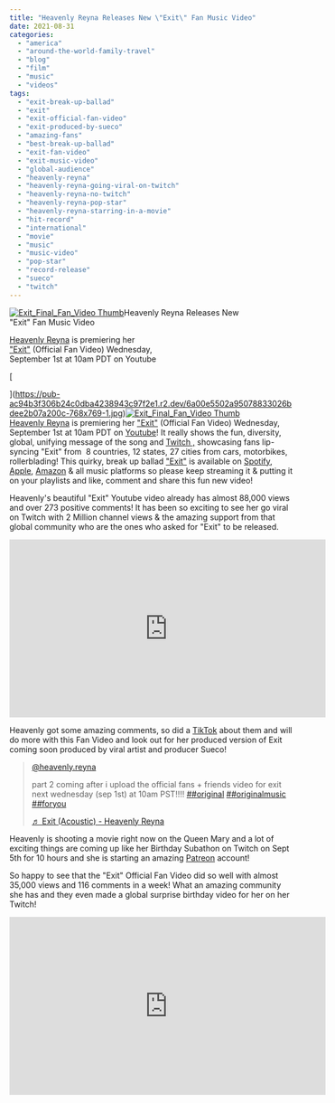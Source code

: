 ```yaml
---
title: "Heavenly Reyna Releases New \"Exit\" Fan Music Video"
date: 2021-08-31
categories: 
  - "america"
  - "around-the-world-family-travel"
  - "blog"
  - "film"
  - "music"
  - "videos"
tags: 
  - "exit-break-up-ballad"
  - "exit"
  - "exit-official-fan-video"
  - "exit-produced-by-sueco"
  - "amazing-fans"
  - "best-break-up-ballad"
  - "exit-fan-video"
  - "exit-music-video"
  - "global-audience"
  - "heavenly-reyna"
  - "heavenly-reyna-going-viral-on-twitch"
  - "heavenly-reyna-no-twitch"
  - "heavenly-reyna-pop-star"
  - "heavenly-reyna-starring-in-a-movie"
  - "hit-record"
  - "international"
  - "movie"
  - "music"
  - "music-video"
  - "pop-star"
  - "record-release"
  - "sueco"
  - "twitch"
---
```


  
[![Exit_Final_Fan_Video Thumb ](https://pub-ac94b3f306b24c0dba4238943c97f2e1.r2.dev/6a00e5502a950788330282e11d9e5a200b-scaled-1.jpg "Exit_Final_Fan_Video Thumb ")](https://pub-ac94b3f306b24c0dba4238943c97f2e1.r2.dev/6a00e5502a950788330282e11d9e5a200b-scaled-1.jpg)Heavenly Reyna Releases New  
"Exit" Fan Music Video  
  
[Heavenly Reyna](https://www.heavenlyreyna.com) is premiering her  
["Exit"](https://www.youtube.com/watch?v=NZVRUA1FzCs) (Official Fan Video) Wednesday,  
September 1st at 10am PDT on Youtube

<!--more-->[  
](https://pub-ac94b3f306b24c0dba4238943c97f2e1.r2.dev/6a00e5502a95078833026bdee2b07a200c-768x769-1.jpg)[](https://pub-ac94b3f306b24c0dba4238943c97f2e1.r2.dev/6a00e5502a95078833026bdee2b07a200c-768x769-1.jpg)[![Exit_Final_Fan_Video Thumb ](https://pub-ac94b3f306b24c0dba4238943c97f2e1.r2.dev/6a00e5502a95078833027880450a24200d.jpg "Exit_Final_Fan_Video Thumb ")](https://pub-ac94b3f306b24c0dba4238943c97f2e1.r2.dev/6a00e5502a95078833027880450a24200d-2048x1148-1.jpg)  
[Heavenly Reyna](https://www.heavenlyreyna.com) is premiering her ["Exit"](https://www.youtube.com/watch?v=NZVRUA1FzCs) (Official Fan Video) Wednesday, September 1st at 10am PDT on [Youtube](https://www.youtube.com/user/soultravelers3?sub_confirmation=1%20)! It really shows the fun, diversity, global, unifying message of the song and [Twitch ,](https://www.twitch.tv/heavenlyreyna "Heavenly Reyna on Twitch") showcasing fans lip-syncing "Exit" from  8 countries, 12 states, 27 cities from cars, motorbikes, rollerblading! This quirky, break up ballad ["Exit"](https://lnk.to/exitacoustic) is available on [Spotify](http://soultravelers3new.local/2021/07/spoti.fi/3iyH49Q), [Apple](http://soultravelers3new.local/2021/07/apple.co/2UoLgRJ%20), [Amazon](http://soultravelers3new.local/2021/07/amzn.to/36NHu6X) & all music platforms so please keep streaming it & putting it on your playlists and like, comment and share this fun new video!   
  
Heavenly's beautiful "Exit" Youtube video already has almost 88,000 views and over 273 positive comments! It has been so exciting to see her go viral on Twitch with 2 Million channel views & the amazing support from that global community who are the ones who asked for "Exit" to be released.   
  

<iframe allow="accelerometer; autoplay; clipboard-write; encrypted-media; gyroscope; picture-in-picture" allowfullscreen frameborder="0" height="315" src="https://www.youtube.com/embed/NZVRUA1FzCs" title="YouTube video player" width="560"></iframe>

  
  
Heavenly got some amazing comments, so did a [TikTok](https://www.tiktok.com/@heavenly.reyna?lang=en "Heavenly Reyna on tiktok") about them and will do more with this Fan Video and look out for her produced version of Exit coming soon produced by viral artist and producer Sueco!   
  

> [@heavenly.reyna](https://www.tiktok.com/@heavenly.reyna "@heavenly.reyna")
> 
> part 2 coming after i upload the official fans + friends video for exit next wednesday (sep 1st) at 10am PST!!!! [##original](https://www.tiktok.com/tag/original "original") [##originalmusic](https://www.tiktok.com/tag/originalmusic "originalmusic") [##foryou](https://www.tiktok.com/tag/foryou "foryou")
> 
> [♬ Exit (Acoustic) - Heavenly Reyna](https://www.tiktok.com/music/Exit-Acoustic-6982334870219425793 "♬ Exit (Acoustic) - Heavenly Reyna")

<script src="https://www.tiktok.com/embed.js"></script>

  
Heavenly is shooting a movie right now on the Queen Mary and a lot of exciting things are coming up like her Birthday Subathon on Twitch on Sept 5th for 10 hours and she is starting an amazing [Patreon](https://www.patreon.com/heavenlyreyna "heavenly reyna Patreon") account!   
  
So happy to see that the "Exit" Official Fan Video did so well with almost 35,000 views and 116 comments in a week! What an amazing community she has and they even made a global surprise birthday video for her on her Twitch!   
  

<iframe allow="accelerometer; autoplay; clipboard-write; encrypted-media; gyroscope; picture-in-picture" allowfullscreen frameborder="0" height="315" src="https://www.youtube.com/embed/sI4qzh-z2IA" title="YouTube video player" width="560"></iframe>
